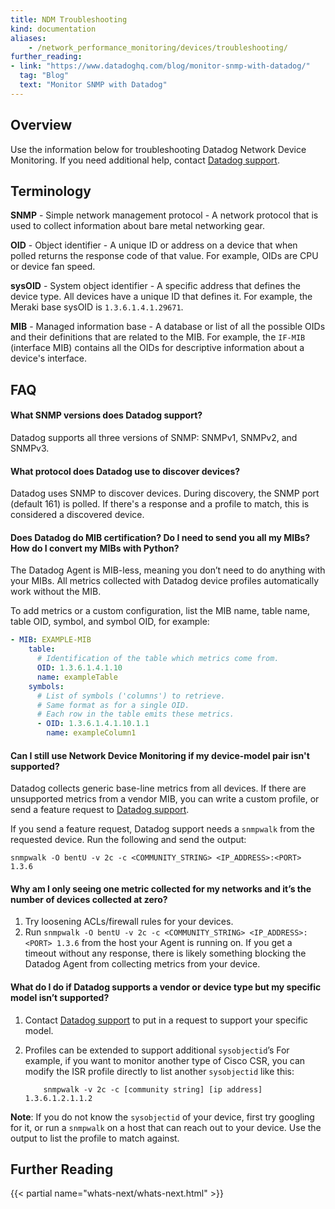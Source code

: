 ```yaml
---
title: NDM Troubleshooting
kind: documentation
aliases:
    - /network_performance_monitoring/devices/troubleshooting/
further_reading:
- link: "https://www.datadoghq.com/blog/monitor-snmp-with-datadog/"
  tag: "Blog"
  text: "Monitor SNMP with Datadog"
---
```


## Overview

Use the information below for troubleshooting Datadog Network Device Monitoring. If you need additional help, contact [Datadog support][1].

## Terminology

**SNMP** - Simple network management protocol - A network protocol that is used to collect information about bare metal networking gear.

**OID** - Object identifier - A unique ID or address on a device that when polled returns the response code of that value. For example, OIDs are CPU or device fan speed.

**sysOID** - System object identifier - A specific address that defines the device type. All devices have a unique ID that defines it. For example, the Meraki base sysOID is `1.3.6.1.4.1.29671`.

**MIB** - Managed information base - A database or list of all the possible OIDs and their definitions that are related to the MIB. For example, the `IF-MIB` (interface MIB) contains all the OIDs for descriptive information about a device's interface.

## FAQ

#### What SNMP versions does Datadog support?

Datadog supports all three versions of SNMP: SNMPv1, SNMPv2, and SNMPv3.

#### What protocol does Datadog use to discover devices?

Datadog uses SNMP to discover devices. During discovery, the SNMP port (default 161) is polled. If there's a response and a profile to match, this is considered a discovered device.

#### Does Datadog do MIB certification? Do I need to send you all my MIBs? How do I convert my MIBs with Python?

The Datadog Agent is MIB-less, meaning you don’t need to do anything with your MIBs. All metrics collected with Datadog device profiles automatically work without the MIB.

To add metrics or a custom configuration, list the MIB name, table name, table OID, symbol, and symbol OID, for example:

```yaml
- MIB: EXAMPLE-MIB
    table:
      # Identification of the table which metrics come from.
      OID: 1.3.6.1.4.1.10
      name: exampleTable
    symbols:
      # List of symbols ('columns') to retrieve.
      # Same format as for a single OID.
      # Each row in the table emits these metrics.
      - OID: 1.3.6.1.4.1.10.1.1
        name: exampleColumn1
```

#### Can I still use Network Device Monitoring if my device-model pair isn't supported?

Datadog collects generic base-line metrics from all devices. If there are unsupported metrics from a vendor MIB, you can write a custom profile, or send a feature request to [Datadog support][1].

If you send a feature request, Datadog support needs a `snmpwalk` from the requested device. Run the following and send the output:

```
snmpwalk -O bentU -v 2c -c <COMMUNITY_STRING> <IP_ADDRESS>:<PORT> 1.3.6
```

#### Why am I only seeing one metric collected for my networks and it’s the number of devices collected at zero?

1. Try loosening ACLs/firewall rules for your devices.
2. Run `snmpwalk -O bentU -v 2c -c <COMMUNITY_STRING> <IP_ADDRESS>:<PORT> 1.3.6` from the host your Agent is running on. If you get a timeout without any response, there is likely something blocking the Datadog Agent from collecting metrics from your device.

#### What do I do if Datadog supports a vendor or device type but my specific model isn’t supported? 

1. Contact [Datadog support][1] to put in a request to support your specific model.
2. Profiles can be extended to support additional `sysobjectid`’s 
    For example, if you want to monitor another type of Cisco CSR, you can modify the ISR profile directly to list another `sysobjectid` like this: 
    
    ```
		snmpwalk -v 2c -c [community string] [ip address] 1.3.6.1.2.1.1.2
    ```

**Note**: If you do not know the `sysobjectid` of your device, first try googling for it, or run a `snmpwalk` on a host that can reach out to your device. Use the output to list the profile to match against. 


## Further Reading

{{< partial name="whats-next/whats-next.html" >}}


[1]: /help
